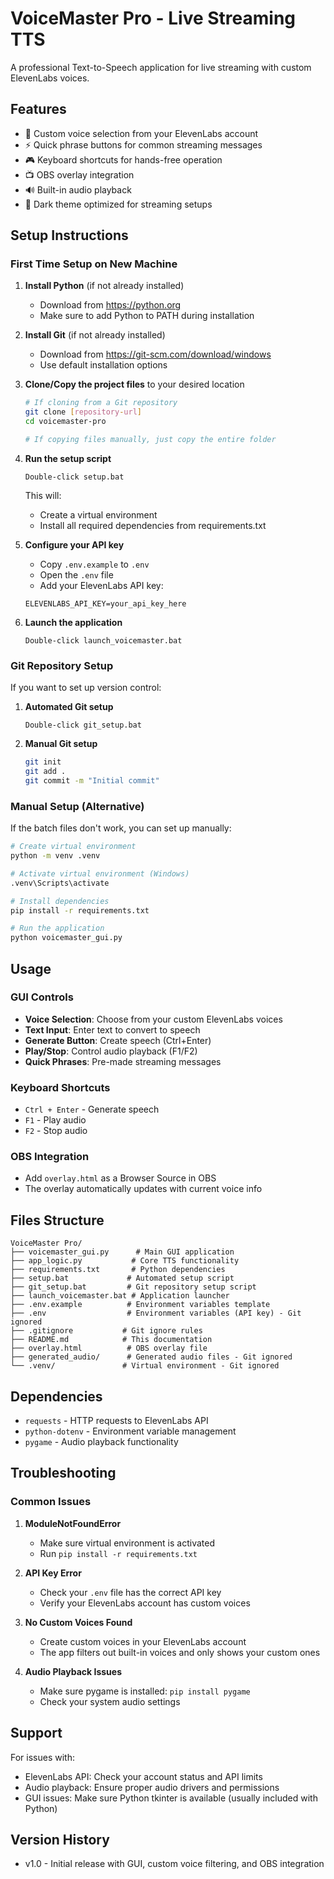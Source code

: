 # VoiceMaster Pro - Live Streaming TTS

A professional Text-to-Speech application for live streaming with custom ElevenLabs voices.

## Features

- 🎤 Custom voice selection from your ElevenLabs account
- ⚡ Quick phrase buttons for common streaming messages
- 🎮 Keyboard shortcuts for hands-free operation
- 📺 OBS overlay integration
- 🔊 Built-in audio playback
- 🎨 Dark theme optimized for streaming setups

## Setup Instructions

### First Time Setup on New Machine

1. **Install Python** (if not already installed)
   - Download from https://python.org
   - Make sure to add Python to PATH during installation

2. **Install Git** (if not already installed)
   - Download from https://git-scm.com/download/windows
   - Use default installation options

3. **Clone/Copy the project files** to your desired location
   ```bash
   # If cloning from a Git repository
   git clone [repository-url]
   cd voicemaster-pro
   
   # If copying files manually, just copy the entire folder
   ```

4. **Run the setup script**
   ```
   Double-click setup.bat
   ```
   This will:
   - Create a virtual environment
   - Install all required dependencies from requirements.txt

5. **Configure your API key**
   - Copy `.env.example` to `.env`
   - Open the `.env` file
   - Add your ElevenLabs API key:
   ```
   ELEVENLABS_API_KEY=your_api_key_here
   ```

6. **Launch the application**
   ```
   Double-click launch_voicemaster.bat
   ```

### Git Repository Setup

If you want to set up version control:

1. **Automated Git setup**
   ```
   Double-click git_setup.bat
   ```

2. **Manual Git setup**
   ```bash
   git init
   git add .
   git commit -m "Initial commit"
   ```

### Manual Setup (Alternative)

If the batch files don't work, you can set up manually:

```bash
# Create virtual environment
python -m venv .venv

# Activate virtual environment (Windows)
.venv\Scripts\activate

# Install dependencies
pip install -r requirements.txt

# Run the application
python voicemaster_gui.py
```

## Usage

### GUI Controls
- **Voice Selection**: Choose from your custom ElevenLabs voices
- **Text Input**: Enter text to convert to speech
- **Generate Button**: Create speech (Ctrl+Enter)
- **Play/Stop**: Control audio playback (F1/F2)
- **Quick Phrases**: Pre-made streaming messages

### Keyboard Shortcuts
- `Ctrl + Enter` - Generate speech
- `F1` - Play audio
- `F2` - Stop audio

### OBS Integration
- Add `overlay.html` as a Browser Source in OBS
- The overlay automatically updates with current voice info

## Files Structure

```
VoiceMaster Pro/
├── voicemaster_gui.py      # Main GUI application
├── app_logic.py           # Core TTS functionality
├── requirements.txt       # Python dependencies
├── setup.bat             # Automated setup script
├── git_setup.bat         # Git repository setup script
├── launch_voicemaster.bat # Application launcher
├── .env.example          # Environment variables template
├── .env                  # Environment variables (API key) - Git ignored
├── .gitignore           # Git ignore rules
├── README.md            # This documentation
├── overlay.html          # OBS overlay file
├── generated_audio/      # Generated audio files - Git ignored
└── .venv/               # Virtual environment - Git ignored
```

## Dependencies

- `requests` - HTTP requests to ElevenLabs API
- `python-dotenv` - Environment variable management
- `pygame` - Audio playback functionality

## Troubleshooting

### Common Issues

1. **ModuleNotFoundError**
   - Make sure virtual environment is activated
   - Run `pip install -r requirements.txt`

2. **API Key Error**
   - Check your `.env` file has the correct API key
   - Verify your ElevenLabs account has custom voices

3. **No Custom Voices Found**
   - Create custom voices in your ElevenLabs account
   - The app filters out built-in voices and only shows your custom ones

4. **Audio Playback Issues**
   - Make sure pygame is installed: `pip install pygame`
   - Check your system audio settings

## Support

For issues with:
- ElevenLabs API: Check your account status and API limits
- Audio playback: Ensure proper audio drivers and permissions
- GUI issues: Make sure Python tkinter is available (usually included with Python)

## Version History

- v1.0 - Initial release with GUI, custom voice filtering, and OBS integration